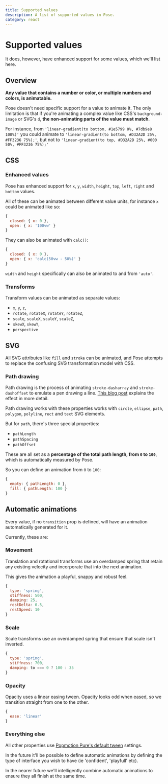 ```yaml
---
title: Supported values
description: A list of supported values in Pose.
category: react
---
```


# Supported values

It does, however, have enhanced support for some values, which we'll list here.

<TOC />

## Overview

**Any value that contains a number or color, or multiple numbers and colors, is animatable.**

Pose doesn't need specific support for a value to animate it. The only limitation is that if you're animating a complex value like CSS's `background-image` or SVG's `d`, **the non-animating parts of the value must match**.

For instance, from `'linear-gradient(to bottom, #1e5799 0%, #7db9e8 100%)'` you could animate to `'linear-gradient(to bottom, #D32A2D 25%, #FF3236 75%);'`, but not to `'linear-gradient(to top, #D32A2D 25%, #000 50%, #FF3236 75%);'`

## CSS

### Enhanced values

Pose has enhanced support for `x`, `y`, `width`, `height`, `top`, `left`, `right` and `bottom` values.

All of these can be animated between different value units, for instance `x` could be animated like so:

```javascript
{
  closed: { x: 0 },
  open: { x: '100vw' }
}
```

They can also be animated with `calc()`:

```javascript
{
  closed: { x: 0 },
  open: { x: 'calc(50vw - 50%)' }
}
```

`width` and `height` specifically can also be animated to and from `'auto'`.

### Transforms

Transform values can be animated as separate values:

- `x`, `y`, `z`, 
- `rotate`, `rotateX`, `rotateY`, `rotateZ`, 
- `scale`, `scaleX`, `scaleY`, `scaleZ`, 
- `skewX`, `skewY`, 
- `perspective`

## SVG

All SVG attributes like `fill` and `stroke` can be animated, and Pose attempts to replace the confusing SVG transformation model with CSS.

### Path drawing

Path drawing is the process of animating `stroke-dasharray` and `stroke-dashoffset` to emulate a pen drawing a line. [This blog post](https://css-tricks.com/svg-line-animation-works/) explains the effect in more detail.

Path drawing works with these properties works with `circle`, `ellipse`, `path`, `polygon`, `polyline`, `rect` and `text` SVG elements.

But for `path`, there's three special properties:

* `pathLength`
* `pathSpacing`
* `pathOffset`

These are all set as a **percentage of the total path length, from `0` to `100`**, which is automatically measured by Pose.

So you can define an animation from `0` to `100`:

```javascript
{
  empty: { pathLength: 0 },
  fill: { pathLength: 100 }
}
```

## Automatic animations

Every value, if no `transition` prop is defined, will have an animation automatically generated for it.

Currently, these are:

### Movement

Translation and rotational transforms use an overdamped spring that retain any existing velocity and incorporate that into the next animation.

This gives the animation a playful, snappy and robust feel.

```javascript
{
  type: 'spring',
  stiffness: 500,
  damping: 25,
  restDelta: 0.5,
  restSpeed: 10
}
```

### Scale

Scale transforms use an overdamped spring that ensure that scale isn't inverted.

```javascript
{
  type: 'spring',
  stiffness: 700,
  damping: to === 0 ? 100 : 35
}
```

### Opacity

Opacity uses a linear easing tween. Opacity looks odd when eased, so we transition straight from one to the other.

```javascript
{
  ease: 'linear'
}
```

### Everything else

All other properties use [Popmotion Pure's default tween](/api/tween) settings.

In the future it'll be possible to define automatic animations by defining the type of interface you wish to have (ie 'confident', 'playfull' etc).

In the nearer future we'll intelligently combine automatic animations to ensure they all finish at the same time.
